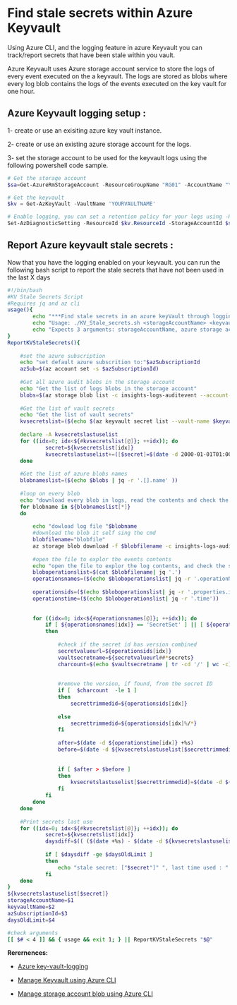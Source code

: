 # Find stale secrets within Azure Keyvault

Using Azure CLI, and the logging feature in azure Keyvault you can track/report secrets that have been stale within you vault.

Azure Keyvault uses Azure storage account service to store the logs of every event executed on the a keyvault. The logs are stored as blobs where every log blob contains the logs of the events executed on the key vault for one hour. 

## Azure Keyvault logging setup :

1- create or use an exisiting azure key vault instance.

2- create or use an existing azure storage account for the logs.

3- set the storage account to be used for the keyvault logs using the following powershell code sample.

```Powershell
# Get the storage account
$sa=Get-AzureRmStorageAccount -ResourceGroupName "RG01" -AccountName "YOURSTORAGEACCOUNTNAME"

# Get the keyvault
$kv = Get-AzKeyVault -VaultName 'YOURVAULTNAME'

# Enable logging, you can set a retention policy for your logs using -RetentionEnabled, and  -RetentionInDays params
Set-AzDiagnosticSetting -ResourceId $kv.ResourceId -StorageAccountId $sa.Id -Enabled $true -Category AuditEvent -RetentionEnabled $true -RetentionInDays 180

```

## Report Azure keyvault stale secrets :

Now that you have the logging enabled on your keyvault. you can run the following bash script to report the stale secrets that have not been used in the last X days

```Bash
#!/bin/bash
#KV Stale Secrets Script 
#Requires jq and az cli
usage(){
        echo "***Find stale secrets in an azure keyVault through logging***"
        echo "Usage: ./KV_Stale_secrets.sh <storageAccountName> <keyvaultName> <azSubscriptionId> <daysOldLimit>"
		echo "Expects 3 arguments: storageAccountName, azure storage account name, key vault name, az SubscriptionId, and the no of days limit from last use"
}
ReportKVStaleSecrets(){
	
	#set the azure subscription
	echo "set default azure subscrition to:"$azSubscriptionId
	azSub=$(az account set -s $azSubscriptionId)
	
  	#Get all azure audit blobs in the storage account
	echo "Get the list of logs blobs in the storage account"
	blobs=$(az storage blob list -c insights-logs-auditevent --account-name $storageAccountName)
	
	#Get the list of vault secrets
	echo "Get the list of vault secrets"
	kvsecretslist=($(echo $(az keyvault secret list --vault-name $keyvaultName) | jq -r '.[].id' ))
	
	declare -A kvsecretslastuselist
	for ((idx=0; idx<${#kvsecretslist[@]}; ++idx)); do
			secret=${kvsecretslist[idx]}
			kvsecretslastuselist+=([$secret]=$(date -d 2000-01-01T01:00:00.5444810Z- +%F))		
	done
	
	#Get the list of azure blobs names
	blobnameslist=($(echo $blobs | jq -r '.[].name' ))
	
	#loop on every blob
	echo "download every blob in logs, read the contents and check the secrets events dates"
	for blobname in ${blobnameslist[*]}
	do
		
		echo "dowload log file "$blobname
		#download the blob it self sing the cmd
		blobfilename="blobfile"
		az storage blob download -f $blobfilename -c insights-logs-auditevent --account-name $storageAccountName -n $blobname
		
		#open the file to explor the events contents
		echo "open the file to explor the log contents, and check the secrets history"
		bloboperationslist=$(cat $blobfilename| jq '.')	
		operationsnames=($(echo $bloboperationslist| jq -r '.operationName')) 
		
		operationsids=($(echo $bloboperationslist| jq -r '.properties.id'))
		operationstime=($(echo $bloboperationslist| jq -r '.time'))
		
		
		for ((idx=0; idx<${#operationsnames[@]}; ++idx)); do
			if [ ${operationsnames[idx]} == 'SecretSet' ] || [ ${operationsnames[idx]} == 'SecretGet'  ]
			then
				
				#check if the secret id has version combined
				secretvalueurl=${operationsids[idx]}				
				vaultsecretname=${secretvalueurl##*secrets}
				charcount=$(echo $vaultsecretname | tr -cd '/' | wc -c)
								
				
				#remove the version, if found, from the secret ID
				if [  $charcount  -le 1 ]
				then
					secrettrimmedid=${operationsids[idx]}
					
				else
					secrettrimmedid=${operationsids[idx]%/*}
				fi
				
				after=$(date -d ${operationstime[idx]} +%s)		
				before=$(date -d ${kvsecretslastuselist[$secrettrimmedid]}  +%s)
				
				
				if [ $after > $before ] 
				then
					kvsecretslastuselist[$secrettrimmedid]=$(date -d ${operationstime[idx]} +%F)
				fi
			fi
		done		
	done
	
	#Print secrets last use
	for ((idx=0; idx<${#kvsecretslist[@]}; ++idx)); do
			secret=${kvsecretslist[idx]}
			daysdiff=$(( ($(date +%s) - $(date -d ${kvsecretslastuselist[$secret]} +%s) )/(60*60*24) ))
			
			if [ $daysdiff -ge $daysOldLimit ]
			then
				echo "stale secret: ["$secret"]" ", last time used : " "${kvsecretslastuselist[$secret]}" 	
			fi
	done
}
${kvsecretslastuselist[$secret]}
storageAccountName=$1
keyvaultName=$2
azSubscriptionId=$3
daysOldLimit=$4

#check arguments
[[ $# < 4 ]] && { usage && exit 1; } || ReportKVStaleSecrets "$@"

```

**Rerernences:**

- [Azure key-vault-logging](https://docs.microsoft.com/en-us/azure/key-vault/key-vault-logging)

- [Manage Keyvault using Azure CLI](https://docs.microsoft.com/en-us/cli/azure/keyvault?view=azure-cli-latest)

- [Manage storage account blob using Azure CLI](https://docs.microsoft.com/en-us/cli/azure/storage/blob?view=azure-cli-latest)  

